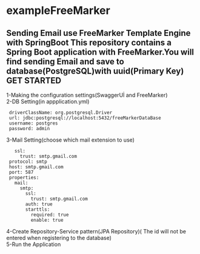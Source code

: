 # exampleFreeMarker
 Sending Email use FreeMarker Template Engine with SpringBoot
This repository contains a Spring Boot application with FreeMarker.You will find sending Email and save to database(PostgreSQL)with uuid(Primary Key)
GET STARTED
-----------------------------------------------------------------------
1-Making the configuration settings(SwaggerUİ and FreeMarker)<br>
2-DB Setting(in appplication.yml)
   ```  platform: postgresql
    driverClassName: org.postgresql.Driver
    url: jdbc:postgresql://localhost:5432/freeMarkerDataBase
    username: postgres
    password: admin
   ``` 
3-Mail Setting(choose which mail extension to use)
   ```  smtp:
      ssl:
        trust: smtp.gmail.com
    protocol: smtp
    host: smtp.gmail.com
    port: 587
    properties:
      mail:
        smtp:
          ssl:
            trust: smtp.gmail.com
          auth: true
          starttls:
            required: true
            enable: true
 ```            
 4-Create  Repository-Service pattern(JPA Repository)(
The id will not be entered when registering to the database)<br>
 5-Run the Application
 

